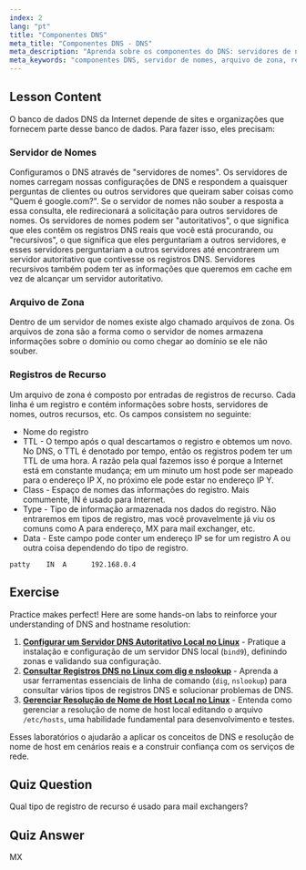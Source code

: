 ```yaml
---
index: 2
lang: "pt"
title: "Componentes DNS"
meta_title: "Componentes DNS - DNS"
meta_description: "Aprenda sobre os componentes do DNS: servidores de nomes, arquivos de zona e registros de recursos. Entenda como o DNS funciona para iniciantes. Comece sua jornada de rede Linux!"
meta_keywords: "componentes DNS, servidor de nomes, arquivo de zona, registros de recursos, tutorial DNS, rede Linux, guia para iniciantes"
---
```


## Lesson Content

O banco de dados DNS da Internet depende de sites e organizações que fornecem parte desse banco de dados. Para fazer isso, eles precisam:

### Servidor de Nomes

Configuramos o DNS através de "servidores de nomes". Os servidores de nomes carregam nossas configurações de DNS e respondem a quaisquer perguntas de clientes ou outros servidores que queiram saber coisas como "Quem é google.com?". Se o servidor de nomes não souber a resposta a essa consulta, ele redirecionará a solicitação para outros servidores de nomes. Os servidores de nomes podem ser "autoritativos", o que significa que eles contêm os registros DNS reais que você está procurando, ou "recursivos", o que significa que eles perguntariam a outros servidores, e esses servidores perguntariam a outros servidores até encontrarem um servidor autoritativo que contivesse os registros DNS. Servidores recursivos também podem ter as informações que queremos em cache em vez de alcançar um servidor autoritativo.

### Arquivo de Zona

Dentro de um servidor de nomes existe algo chamado arquivos de zona. Os arquivos de zona são a forma como o servidor de nomes armazena informações sobre o domínio ou como chegar ao domínio se ele não souber.

### Registros de Recurso

Um arquivo de zona é composto por entradas de registros de recurso. Cada linha é um registro e contém informações sobre hosts, servidores de nomes, outros recursos, etc. Os campos consistem no seguinte:

- Nome do registro
- TTL - O tempo após o qual descartamos o registro e obtemos um novo. No DNS, o TTL é denotado por tempo, então os registros podem ter um TTL de uma hora. A razão pela qual fazemos isso é porque a Internet está em constante mudança; em um minuto um host pode ser mapeado para o endereço IP X, no próximo ele pode estar no endereço IP Y.
- Class - Espaço de nomes das informações do registro. Mais comumente, IN é usado para Internet.
- Type - Tipo de informação armazenada nos dados do registro. Não entraremos em tipos de registro, mas você provavelmente já viu os comuns como A para endereço, MX para mail exchanger, etc.
- Data - Este campo pode conter um endereço IP se for um registro A ou outra coisa dependendo do tipo de registro.

```plaintext
patty    IN  A      192.168.0.4
```

## Exercise

Practice makes perfect! Here are some hands-on labs to reinforce your understanding of DNS and hostname resolution:

1. **[Configurar um Servidor DNS Autoritativo Local no Linux](https://labex.io/pt/labs/linux-set-up-a-local-authoritative-dns-server-on-linux-592803)** - Pratique a instalação e configuração de um servidor DNS local (`bind9`), definindo zonas e validando sua configuração.
2. **[Consultar Registros DNS no Linux com dig e nslookup](https://labex.io/pt/labs/linux-query-dns-records-in-linux-with-dig-and-nslookup-592796)** - Aprenda a usar ferramentas essenciais de linha de comando (`dig`, `nslookup`) para consultar vários tipos de registros DNS e solucionar problemas de DNS.
3. **[Gerenciar Resolução de Nome de Host Local no Linux](https://labex.io/pt/labs/linux-manage-local-hostname-resolution-in-linux-592792)** - Entenda como gerenciar a resolução de nome de host local editando o arquivo `/etc/hosts`, uma habilidade fundamental para desenvolvimento e testes.

Esses laboratórios o ajudarão a aplicar os conceitos de DNS e resolução de nome de host em cenários reais e a construir confiança com os serviços de rede.

## Quiz Question

Qual tipo de registro de recurso é usado para mail exchangers?

## Quiz Answer

MX
